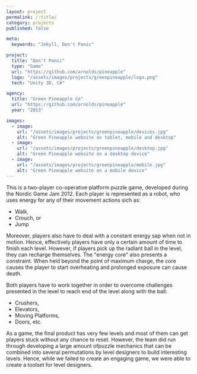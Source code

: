 ```yaml
---
layout: project
permalink: /:title/
category: projects
published: false

meta:
  keywords: "Jekyll, Don't Panic"

project:
  title: "Don't Panic"
  type: "Game"
  url: "https://github.com/arnolds/pineapple"
  logo: "/assets/images/projects/greenpineapple/logo.png"
  tech: "Unity 3D, C#"

agency:
  title: "Green Pineapple Co"
  url: "https://github.com/arnolds/pineapple"
  year: "2013"

images:
  - image:
    url: "/assets/images/projects/greenpineapple/devices.jpg"
    alt: "Green Pineapple website on tablet, mobile and desktop"
  - image:
    url: "/assets/images/projects/greenpineapple/desktop.jpg"
    alt: "Green Pineapple website on a desktop device"
  - image:
    url: "/assets/images/projects/greenpineapple/mobile.jpg"
    alt: "Green Pineapple website on a mobile device"
---
```

<p>This is a two-player co-operative platform puzzle game, developed during the Nordic Game Jam 2012. Each player is represented as a robot, who uses energy for any of their movement actions sich as:</p>
<ul>
	<li>Walk,</li>
	<li>Crouch, or</li>
	<li>Jump</li>
</ul>
<p>Moreover, players also have to deal with a constant energy sap when not in motion. Hence, effectively players have only a certain amount of time to finish each level. However, if players pick up the radiant ball in the level, they can recharge themselves. The "energy core" also presents a constraint. When held beyond the point of maximum charge, the core causes the player to start overheating and prolonged exposure can cause death.</p>
<p>Both players have to work together in order to overcome challenges presented in the level to reach end of the level along with the ball:</p>
<ul>
	<li>Crushers,</li>
	<li>Elevators,</li>
	<li>Moving Platforms,</li>
	<li>Doors, etc.</li>
</ul>
<p>As a game, the final product has very few levels and most of them can get players stuck without any chance to reset. However, the team did run through developing a large amount ofpuzzle mechanics that can be combined into several permutations by level designers to build interesting levels. Hence, while we failed to create an engaging game, we were able to create a toolset for level designers.</p>